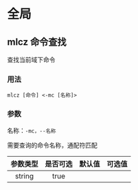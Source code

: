 # 全局

## mlcz 命令查找 
查找当前域下命令

### 用法

`mlcz [命令] <-mc [名称]>`

### 参数

名称：`-mc，--名称`

需要查询的命令名称，通配符匹配

| 参数类型 | 是否可选 | 默认值 | 可选值 |
| :--: | :--: | :--: | :--: |
| string | true |  |  |
